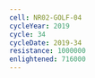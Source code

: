 ```yaml
---
cell: NR02-GOLF-04
cycleYear: 2019
cycle: 34
cycleDate: 2019-34
resistance: 1000000
enlightened: 716000 
---
```

      
